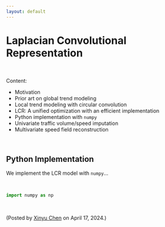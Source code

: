 ```yaml
---
layout: default
---
```


# Laplacian Convolutional Representation

<br>

Content:
- Motivation
- Prior art on global trend modeling
- Local trend modeling with circular convolution
- LCR: A unified optimization with an efficient implementation
- Python implementation with `numpy`
- Univariate traffic volume/speed imputation
- Multivariate speed field reconstruction

<br>

## Python Implementation

We implement the LCR model with `numpy`...

<br>

```python
import numpy as np


```



<br>

<p align="left">(Posted by <a href="https://xinychen.github.io/">Xinyu Chen</a> on April 17, 2024.)</p>
